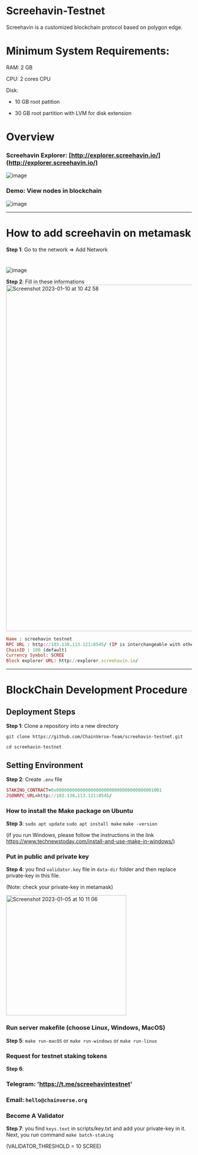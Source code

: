 # Screehavin-Testnet

Screehavin is a customized blockchain protocol based on polygon edge.

# Minimum System Requirements:

RAM: 2 GB

CPU: 2 cores CPU 

Disk: 

+ 10 GB root patition

+ 30 GB root partition with LVM for disk extension

# 

# Overview

### Screehavin Explorer:  [http://explorer.screehavin.io/](http://explorer.screehavin.io/)

![image](https://user-images.githubusercontent.com/55268800/208595093-77cfbbf7-7c8a-4adb-b21a-2d2508eaedf4.png)

### Demo: View nodes in blockchain

![image](https://user-images.githubusercontent.com/55268800/208595265-b7c106d2-7ffa-40a1-adf9-1ebade64152e.png)

***

# How to add screehavin on metamask

**Step 1**: Go to the network => Add Network
# # 
![image](https://user-images.githubusercontent.com/55268800/208595850-28c77b45-2fa3-4aed-af22-3cbfcc001017.png)

**Step 2**: Fill in these informations
<img width="940" alt="Screenshot 2023-01-10 at 10 42 58" src="https://user-images.githubusercontent.com/55268800/211457147-6b7e3a04-51de-402a-9dc5-3902bb2f0a28.png">


```ruby
Name : screehavin testnet
RPC URL : http://103.138.113.121:8545/ (IP is interchangeable with other server’s IP, default server’s RPC port is 8545)
ChainID : 100 (default)
Currency Symbol: SCREE
Block explorer URL: http://explorer.screehavin.io/
```

***

# BlockChain Development Procedure

## Deployment Steps

**Step 1**: Clone a repository into a new directory

`git clone https://github.com/ChainVerse-Team/screehavin-testnet.git`

`cd screehavin-testnet`

## Setting Environment
**Step 2**: Create `.env` file

```ruby
STAKING_CONTRACT=0x0000000000000000000000000000000000001001
JSONRPC_URL=http://103.138.113.121:8545/
```

### How to install the Make package on Ubuntu
**Step 3**:
`sudo apt update`
`sudo apt install make`
`make -version`

(if you run Windows, please follow the instructions in the link https://www.technewstoday.com/install-and-use-make-in-windows/)

### Put in public and private key 
**Step 4**: you find `validator.key` file in `data-dir` folder and then replace private-key in this file.

(Note: check your private-key in metamask)

<img width="326" alt="Screenshot 2023-01-05 at 10 11 06" src="https://user-images.githubusercontent.com/55268800/210697465-1cb8b817-9431-4c00-b66b-8cf1973bff77.png">

### Run server makefile (choose Linux, Windows, MacOS)
**Step 5**: `make run-macOS` or `make run-windows` or `make run-linux`

### Request for testnet staking tokens
**Step 6**:
### Telegram: 'https://t.me/screehavintestnet'
### Email: `hello@chainverse.org`

### Become A Validator
**Step 7**:
you find `keys.text` in scripts/key.txt and add your private-key in it.
Next, you run command `make batch-staking`

(VALIDATOR_THRESHOLD = 10 SCREE)

